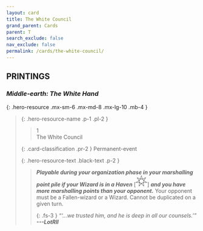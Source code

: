 ```yaml
---
layout: card
title: The White Council
grand_parent: Cards
parent: T
search_exclude: false
nav_exclude: false
permalink: /cards/the-white-council/
---
```


## PRINTINGS


### _Middle-earth: The White Hand_

{: .hero-resource .mx-sm-6 .mx-md-8 .mx-lg-10 .mb-4 }
> {: .hero-resource-name .p-1 .pl-2 }
> > <div class="card-mp">1</div>
> > <div class="card-name">The White Council</div>
>
> {: .card-classification .pr-2 }
> Permanent-event
>
> {: .hero-resource-text .black-text .p-2 }
> > ***Playable during your organization phase in your marshalling point pile if your Wizard is in a Haven*** \[![](/assets/images/free-haven.svg)] ***and you have more marshalling points than your opponent.*** Your opponent must be a Fallen-wizard or a Wizard. Cannot be duplicated on a given turn. 
> > 
> > {: .fs-3 } 
> > _“‘...we trusted him, and he is deep in all our counsels.’”_ ***---&#65279;LotRII*** 
> 
